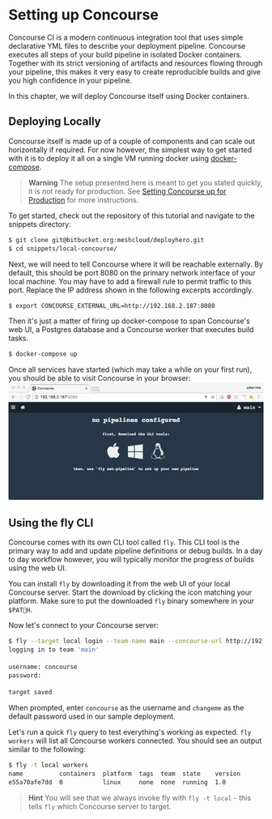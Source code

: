 # Setting up Concourse

Concourse CI is a modern continuous integration tool that uses simple declarative YML files to describe your deployment pipeline. Concourse executes all steps of your build pipeline in isolated Docker containers. Together with its strict versioning of artifacts and resources flowing through your pipeline, this makes it very easy to create reproducible builds and give you high confidence in your pipeline.

In this chapter, we will deploy Concourse itself using Docker containers. 

## Deploying Locally

Concourse itself is made up of a couple of components and can scale out horizontally if required. For now however, the simplest way to get started with it is to deploy it all on a single VM running docker using [docker-compose](https://docs.docker.com/compose/).

> **Warning** The setup presented here is meant to get you stated quickly, it is not ready for production. See [Setting Concourse up for Production](/setting-concourse-up-for-production.md) for more instructions. 

To get started, check out the repository of this tutorial and navigate to the snippets directory:

```bash
$ git clone git@bitbucket.org:meshcloud/deployhero.git
$ cd snippets/local-concourse/
```

Next, we will need to tell Concourse where it will be reachable externally. By default, this should be port 8080 on the primary network interface of your local machine. You may have to add a firewall rule to permit traffic to this port. Replace the IP address shown in the following excerpts accordingly. 

```bash
$ export CONCOURSE_EXTERNAL_URL=http://192.168.2.187:8080
```

Then it's just a matter of firing up docker-compose to span Concourse's web UI, a Postgres database and a Concourse worker that executes build tasks. 

```bash
$ docker-compose up
```

Once all services have started (which may take a while on your first run), you should be able to visit Concourse in your browser: 
![](/assets/concourse-welcome.png)

## Using the fly CLI

Concourse comes with its own CLI tool called `fly`. This CLI tool is the primary way to add and update pipeline definitions or debug builds. In a day to day workflow however, you will typically monitor the progress of builds using the web UI.

You can install `fly` by downloading it from the web UI of your local Concourse server. Start the download by clicking the icon matching your platform. Make sure to put the downloaded `fly` binary somewhere in your `$PATH`.

Now let's connect to your Concourse server: 


```bash
$ fly --target local login --team-name main --concourse-url http://192.168.2.187:8080/
logging in to team 'main'

username: concourse
password: 

target saved
```

When prompted, enter `concourse` as the username and `changeme` as the default password used in our sample deployment. 

Let's run a quick `fly` query to test everything's working as expected. `fly workers` will list all Concourse workers connected. You should see an output similar to the following: 

```bash
$ fly -t local workers
name          containers  platform  tags  team  state    version
e55a70afe7dd  0           linux     none  none  running  1.0   
```

> **Hint** You will see that we always invoke fly with `fly -t local` - this tells `fly` which Concourse server to target. 




